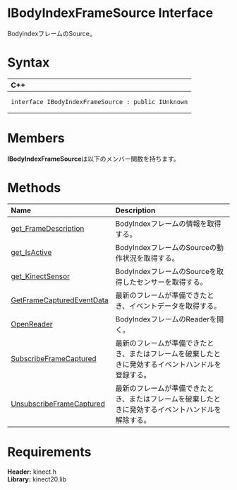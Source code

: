IBodyIndexFrameSource Interface  
===============================  

BodyindexフレームのSource。 <span id="syntaxSection"></span>

Syntax  
======  

<table>
<colgroup>
<col width="100%" />
</colgroup>
<thead>
<tr class="header">
<th align="left">C++</th>
</tr>
</thead>
<tbody>
<tr class="odd">
<td align="left"><pre><code>interface IBodyIndexFrameSource : public IUnknown</code></pre></td>
</tr>
</tbody>
</table>

<span id="classMembersSection"></span>

Members  
=======  

**IBodyIndexFrameSource**は以下のメンバー関数を持ちます。  

<span id="publicmethodsSection"></span>

Methods  
=======  

<table>
<colgroup>
<col width="30%" />
<col width="60%" />
</colgroup>
<thead>
<tr class="header">
<th align="left">Name</th>
<th align="left">Description</th>
</tr>
</thead>
<tbody>
<tr class="odd">
<td align="left"><a href="IBodyIndexFrameSource/Methods/get_FrameDescription_Method.md">get_FrameDescription</a></td>
<td align="left">BodyIndexフレームの情報を取得する。</td>
</tr>
<tr class="even">
<td align="left"><a href="IBodyIndexFrameSource/Methods/get_IsActive_Method.md">get_IsActive</a></td>
<td align="left">BodyIndexフレームのSourceの動作状況を取得する。</td>
</tr>
<tr class="odd">
<td align="left"><a href="IBodyIndexFrameSource/Methods/get_KinectSensor_Method.md">get_KinectSensor</a></td>
<td align="left">BodyIndexフレームのSourceを取得したセンサーを取得する。</td>
</tr>
<tr class="even">
<td align="left"><a href="IBodyIndexFrameSource/Methods/GetFrameCapturedEventData.md">GetFrameCapturedEventData</a></td>
<td align="left">最新のフレームが準備できたとき、イベントデータを取得する。</td>
</tr>
<tr class="odd">
<td align="left"><a href="IBodyIndexFrameSource/Methods/OpenReader_Method.md">OpenReader</a></td>
<td align="left">BodyIndexフレームのReaderを開く。</td>
</tr>
<tr class="even">
<td align="left"><a href="IBodyIndexFrameSource/Methods/SubscribeFrameCaptured.md">SubscribeFrameCaptured</a></td>
<td align="left">最新のフレームが準備できたとき、またはフレームを破棄したときに発効するイベントハンドルを登録する。</td>
</tr>
<tr class="odd">
<td align="left"><a href="IBodyIndexFrameSource/Methods/UnsubscribeFrameCaptured.md">UnsubscribeFrameCaptured</a></td>
<td align="left">最新のフレームが準備できたとき、またはフレームを破棄したときに発効するイベントハンドルを解除する。</td>
</tr>
</tbody>
</table>

<span id="requirements"></span>

Requirements  
============  

**Header:** kinect.h  
**Library:** kinect20.lib  



<!--Please do not edit the data in the comment block below.-->
<!--
TOCTitle : IBodyIndexFrameSource Interface
RLTitle : IBodyIndexFrameSource Interface
KeywordK : IBodyIndexFrameSource interface, about
HelpPriority : 2
TopicType : apiref
KeywordF : IBodyIndexFrameSource
KeywordF : Microsoft.Kinect.kinect.IBodyIndexFrameSource
KeywordA : T:Microsoft.Kinect.kinect.IBodyIndexFrameSource
AssetID : T:Microsoft.Kinect.kinect.IBodyIndexFrameSource
Locale : en-us
CommunityContent : 1
APIType : Managed
APILocation : 
APIName : Microsoft.Kinect.kinect.IBodyIndexFrameSource
TargetOS : Windows
TopicType : kbSyntax
DevLang : C++
DocSet : K4Wv2
ProjType : K4Wv2Proj
Technology : Kinect for Windows
Product : Kinect for Windows SDK v2
productversion : 20
-->
